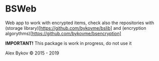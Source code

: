 # BSWeb
Web app to work with encrypted items, check also the repositories with (storage library)[https://github.com/bykovme/bslib] and (encryption algorythms)[https://github.com/bykovme/bsencryption] 

**IMPORTANT!** This package is work in progress, do not use it

Alex Bykov © 2015 - 2019
